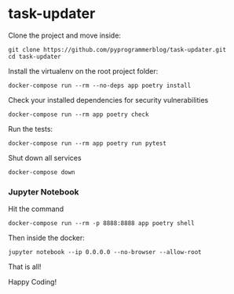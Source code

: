  task-updater
=============

Clone the project and move inside:
```shell
git clone https://github.com/pyprogrammerblog/task-updater.git
cd task-updater
```
 
Install the virtualenv on the root project folder:
```shell
docker-compose run --rm --no-deps app poetry install
```

Check your installed dependencies for security vulnerabilities
```shell
docker-compose run --rm app poetry check
```

Run the tests:
```shell
docker-compose run --rm app poetry run pytest
```

Shut down all services
```shell
docker-compose down
```


### Jupyter Notebook

Hit the command

```shell
docker-compose run --rm -p 8888:8888 app poetry shell
```

Then inside the docker:

```shell
jupyter notebook --ip 0.0.0.0 --no-browser --allow-root
```

That is all!

Happy Coding!
